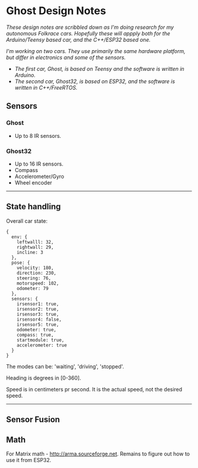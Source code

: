 # Ghost Design Notes

*These design notes are scribbled down as I'm doing research for my autonomous Folkrace cars. Hopefully these will appply both for the Arduino/Teensy based car, and the C++/ESP32 based one.*

*I'm working on two cars. They use primarily the same hardware platform, but differ in electronics and some of the sensors.*

* *The first car, Ghost, is based on Teensy and the software is written in Arduino.*
* *The second car, Ghost32, is based on ESP32, and the software is written in C++/FreeRTOS.*

## Sensors

### Ghost
* Up to 8 IR sensors.

### Ghost32
* Up to 16 IR sensors.
* Compass
* Accelerometer/Gyro
* Wheel encoder

___
## State handling

Overall car state:

```
{
  env: {
    leftwalll: 32,
    rightwall: 29,
    incline: 3
  },
  pose: {
    velocity: 180,
    direction: 230,
    steering: 76,
    motorspeed: 102,
    odometer: 79
  },
  sensors: {
    irsensor1: true,
    irsensor2: true,
    irsensor3: true,
    irsensor4: false,
    irsensor5: true,
    odometer: true,
    compass: true,
    startmodule: true,
    accelerometer: true
  }
}
```

The modes can be: 'waiting', 'driving', 'stopped'.

Heading is degrees in [0-360].

Speed is in centimeters pr second. It is the actual speed, not the desired speed.
___

## Sensor Fusion

## Math
For Matrix math - http://arma.sourceforge.net. Remains to figure out how to use it from ESP32.
